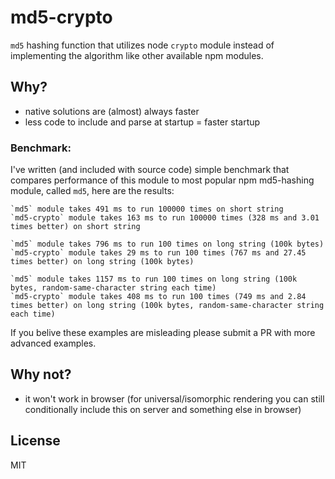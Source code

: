 # md5-crypto

`md5` hashing function that utilizes node `crypto` module instead of implementing the algorithm like other available
npm modules.

## Why?

- native solutions are (almost) always faster
- less code to include and parse at startup = faster startup

### Benchmark:

I've written (and included with source code) simple benchmark that compares performance of this module to most popular
npm md5-hashing module, called `md5`, here are the results:

```
`md5` module takes 491 ms to run 100000 times on short string
`md5-crypto` module takes 163 ms to run 100000 times (328 ms and 3.01 times better) on short string

`md5` module takes 796 ms to run 100 times on long string (100k bytes)
`md5-crypto` module takes 29 ms to run 100 times (767 ms and 27.45 times better) on long string (100k bytes)

`md5` module takes 1157 ms to run 100 times on long string (100k bytes, random-same-character string each time)
`md5-crypto` module takes 408 ms to run 100 times (749 ms and 2.84 times better) on long string (100k bytes, random-same-character string each time)
```

If you belive these examples are misleading please submit a PR with more advanced examples.

## Why not?

- it won't work in browser (for universal/isomorphic rendering you can still conditionally include this on server and
  something else in browser)

## License

MIT
